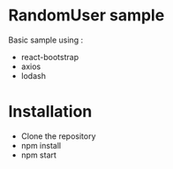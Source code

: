 # RandomUser sample

Basic sample using :

- react-bootstrap
- axios
- lodash

# Installation

- Clone the repository
- npm install
- npm start

 